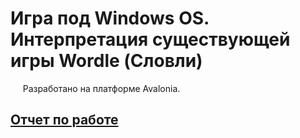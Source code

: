 # Игра под Windows OS. Интерпретация существующей игры Wordle (Словли)

&nbsp;&nbsp;&nbsp;&nbsp; Разработано на платформе Avalonia.

## [Отчет по работе](./WordleGame/ReportGame.pdf)
